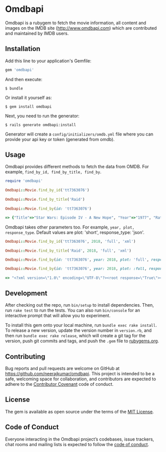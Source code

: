 # Omdbapi

Omdbapi is a rubygem to fetch the movie information, all content and images on the IMDB site (http://www.omdbapi.com) which are contributed and maintained by IMDB users.

## Installation

Add this line to your application's Gemfile:

```ruby
gem 'omdbapi'
```

And then execute:

    $ bundle

Or install it yourself as:

    $ gem install omdbapi
    
Next, you need to run the generator:

    $ rails generate omdbapi:install
    
Generator will create a ```config/initializers/omdb.yml``` file where you can provide your api key or token (generated from omdb).     

## Usage

Omdbapi provides different methods to fetch the data from OMDB. For example, ```find_by_id, find_by_title, find_by```.

```ruby
require 'omdbapi'
    
Omdbapi::Movie.find_by_id('tt7363076')
   
Omdbapi::Movie.find_by_title('Raid')
    
Omdbapi::Movie.find_by(id: 'tt7363076')
    
=> {"Title"=>"Star Wars: Episode IV - A New Hope", "Year"=>"1977", "Rated"=> ...
```
    
Omdbapi takes other parameters too. For example, ```year, plot, response_type```. Default values are plot: 'short', response_type: 'json'.
    
```ruby
Omdbapi::Movie.find_by_id('tt7363076', 2018, 'full', 'xml')
    
Omdbapi::Movie.find_by_title('Raid', 2018, 'full', 'xml')

Omdbapi::Movie.find_by(id: 'tt7363076', year: 2018, plot: 'full', response_type: 'xml')

Omdbapi::Movie.find_by(id: 'tt7363076', year: 2018, plot: :full, response_type: :xml)
    
=> "<?xml version=\"1.0\" encoding=\"UTF-8\"?><root response=\"True\"><movie title=\..."
```

## Development

After checking out the repo, run `bin/setup` to install dependencies. Then, run `rake test` to run the tests. You can also run `bin/console` for an interactive prompt that will allow you to experiment.

To install this gem onto your local machine, run `bundle exec rake install`. To release a new version, update the version number in `version.rb`, and then run `bundle exec rake release`, which will create a git tag for the version, push git commits and tags, and push the `.gem` file to [rubygems.org](https://rubygems.org).

## Contributing

Bug reports and pull requests are welcome on GitHub at https://github.com/neerajkumar/omdbapi. This project is intended to be a safe, welcoming space for collaboration, and contributors are expected to adhere to the [Contributor Covenant](http://contributor-covenant.org) code of conduct.

## License

The gem is available as open source under the terms of the [MIT License](https://opensource.org/licenses/MIT).

## Code of Conduct

Everyone interacting in the Omdbapi project’s codebases, issue trackers, chat rooms and mailing lists is expected to follow the [code of conduct](https://github.com/neerajkumar/omdbapi/blob/master/CODE_OF_CONDUCT.md).
